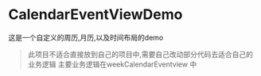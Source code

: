 # CalendarEventViewDemo
这是一个自定义的周历,月历,以及时间布局的demo
>此项目不适合直接放到自己的项目中,需要自己改动部分代码去适合自己的业务逻辑
主要业务逻辑在weekCalendarEventview 中